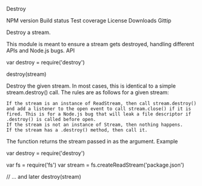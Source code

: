 Destroy

NPM version Build status Test coverage License Downloads Gittip

Destroy a stream.

This module is meant to ensure a stream gets destroyed, handling different APIs and Node.js bugs.
API

var destroy = require('destroy')

destroy(stream)

Destroy the given stream. In most cases, this is identical to a simple stream.destroy() call. The rules are as follows for a given stream:

    If the stream is an instance of ReadStream, then call stream.destroy() and add a listener to the open event to call stream.close() if it is fired. This is for a Node.js bug that will leak a file descriptor if .destroy() is called before open.
    If the stream is not an instance of Stream, then nothing happens.
    If the stream has a .destroy() method, then call it.

The function returns the stream passed in as the argument.
Example

var destroy = require('destroy')

var fs = require('fs')
var stream = fs.createReadStream('package.json')

// ... and later
destroy(stream)